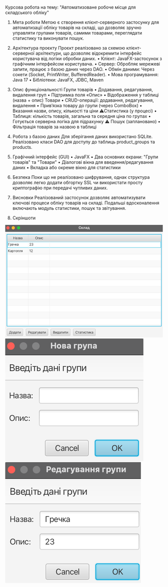 
Курсова робота
на тему: "Автоматизоване робоче місце для складського обліку"

1. Мета роботи
   Метою є створення клієнт-серверного застосунку для автоматизації обліку товарів на складі, що дозволяє зручно управляти групами товарів, самими товарами, переглядати статистику та виконувати пошук.

2. Архітектура проєкту
   Проєкт реалізовано за схемою клієнт-серверної архітектури, що дозволяє відокремити інтерфейс користувача від логіки обробки даних.
   •	Клієнт: JavaFX-застосунок з графічним інтерфейсом користувача.
   •	Сервер: Обробляє мережеві запити, працює з базою даних через DAO.
   •	Обмін даними: Через сокети (Socket, PrintWriter, BufferedReader).
   •	Мова програмування: Java 17
   •	Бібліотеки: JavaFX, JDBC, Maven

3. Опис функціональності
   Групи товарів
   •	Додавання, редагування, видалення груп
   •	Підтримка поля «Опис»
   •	Відображення у таблиці (назва + опис)
   Товари
   •	CRUD-операції: додавання, редагування, видалення
   •	Прив’язка товару до групи (через ComboBox)
   •	Вказання назви, опису, кількості та ціни
   ⚠️Статистика (у процесі)
   •	Таблиця: кількість товарів, загальна та середня ціна по групах
   •	Готується серверна логіка для підрахунку
   ⚠️ Пошук (заплановано)
   •	Фільтрація товарів за назвою в таблиці

4. Робота з базою даних
   Для зберігання даних використано SQLite. Реалізовано класи DAO для доступу до таблиць product_groups та products.

5. Графічний інтерфейс (GUI)
   •	JavaFX
   •	Два основних екрани: "Групи товарів" та "Товари"
   •	Діалогові вікна для введення/редагування даних
   •	Вкладка або окреме вікно для статистики

6. Безпека
   Поки що не реалізовано шифрування, однак структура дозволяє легко додати обгортку SSL чи використати просту криптографію при передачі чутливих даних.

7. Висновки
   Реалізований застосунок дозволяє автоматизувати ключові процеси обліку товарів на складі. Подальші вдосконалення включають модуль статистики, пошук та звітування.


9. Скріншоти

![](screenshots/Picture%201.png)
![](screenshots/Picture%202.png)
![](screenshots/Picture%203.png)



 
